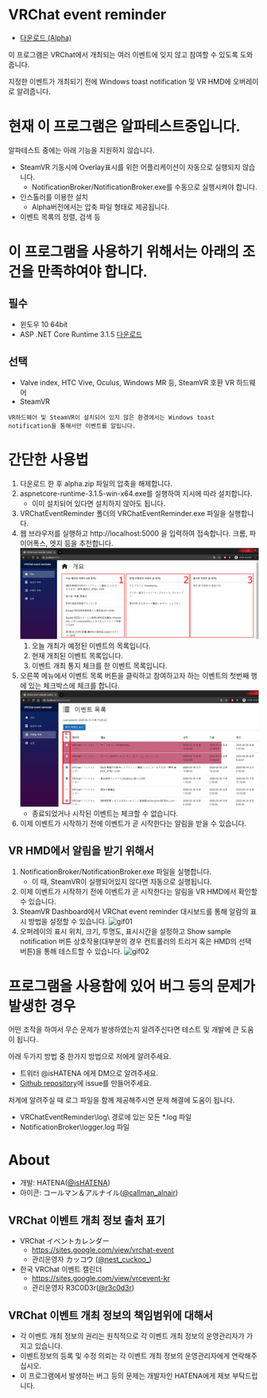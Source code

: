 VRChat event reminder
=====================

- [다운로드 (Alpha)](https://github.com/Kyeong-min/VRChat-event-reminder-client/releases/tag/alpha)

이 프로그램은 VRChat에서 개최되는 여러 이벤트에 잊지 않고 참여할 수 있도록 도와줍니다.

지정한 이벤트가 개최되기 전에 Windows toast notification 및 VR HMD에 오버레이로 알려줍니다.

# 현재 이 프로그램은 알파테스트중입니다.

알파테스트 중에는 아래 기능을 지원하지 않습니다.
- SteamVR 기동시에 Overlay표시를 위한 어플리케이션이 자동으로 실행되지 않습니다.
  - NotificationBroker/NotificationBroker.exe를 수동으로 실행시켜야 합니다.
- 인스톨러를 이용한 설치
  - Alpha버전에서는 압축 파일 형태로 제공됩니다.
- 이벤트 목록의 정렬, 검색 등

# 이 프로그램을 사용하기 위해서는 아래의 조건을 만족햐여야 합니다.

## 필수
- 윈도우 10 64bit
- ASP .NET Core Runtime 3.1.5 [다운로드](https://download.visualstudio.microsoft.com/download/pr/6818f1f7-75de-43e5-9202-2b328ca127f7/039edc4bab29e5af63ed618e59f82fad/aspnetcore-runtime-3.1.5-win-x64.exe)

## 선택
- Valve index, HTC Vive, Oculus, Windows MR 등, SteamVR 호환 VR 하드웨어
- SteamVR

````
VR하드웨어 및 SteamVR이 설치되어 있지 않은 환경에서는 Windows toast notification을 통해서만 이벤트를 알립니다.
````

# 간단한 사용법
1. 다운로드 한 후 alpha.zip 파일의 압축을 해제합니다.
2. aspnetcore-runtime-3.1.5-win-x64.exe를 실행하여 지시에 따라 설치합니다.
   - 이미 설치되어 있다면 설치하지 않아도 됩니다.
3. VRChatEventReminder 폴더의 VRChatEventReminder.exe 파일을 실행합니다.
4. 웹 브라우저를 실행하고 http://localhost:5000 을 입력하여 접속합니다. 크롬, 파이어폭스, 엣지 등을 추천합니다.
![01](image/kr/01.jpg)
    1. 오늘 개최가 예정된 이벤트의 목록입니다.
    2. 현재 개최된 이벤트 목록입니다.
    3. 이벤트 개최 통지 체크를 한 이벤트 목록입니다.
5. 오른쪽 메뉴에서 이벤트 목록 버튼을 클릭하고 참여하고자 하는 이벤트의 첫번째 행에 있는 체크박스에 체크를 합니다.
![02](image/kr/02.JPG)
   - 종료되었거나 시작된 이벤트는 체크할 수 없습니다.
6. 이제 이벤트가 시작하기 전에 이벤트가 곧 시작한다는 알림을 받을 수 있습니다.

## VR HMD에서 알림을 받기 위해서
1. NotificationBroker/NotificationBroker.exe 파일을 실행합니다.
   - 이 때, SteamVR이 실행되어있지 않다면 자동으로 실행됩니다.
2. 이제 이벤트가 시작하기 전에 이벤트가 곧 시작한다는 알림을 VR HMD에서 확인할 수 있습니다.
3. SteamVR Dashboard에서 VRChat event reminder 대시보드를 통해 알람의 표시 방법을 설정할 수 있습니다.
![gif01](image/001.gif)
4. 오퍼레이의 표시 위치, 크기, 투명도, 표시시간을 설정하고 Show sample notification 버튼 상호작용(대부분의 경우 컨트롤러의 트리거 혹은 HMD의 선택 버튼)을 통해 테스트할 수 있습니다.
![gif02](image/002.gif)

# 프로그램을 사용함에 있어 버그 등의 문제가 발생한 경우
어떤 조작을 하여서 무슨 문제가 발생하였는지 알려주신다면 테스트 및 개발에 큰 도움이 됩니다.

아래 두가지 방법 중 한가지 방법으로 저에게 알려주세요.

- 트위터 @isHATENA 에게 DM으로 알려주세요.
- [Github repository](https://github.com/Kyeong-min/VRChat-event-reminder-client/issues)에 issue를 만들어주세요.

저게에 알려주실 때 로그 파일을 함께 제공해주시면 문제 해결에 도움이 됩니다.
- VRChatEventReminder\log\ 경로에 있는 모든 *.log 파일
- NotificationBroker\logger.log 파일

# About
- 개발: HATENA([@isHATENA](https://twitter.com/isHATENA))
- 아이콘: コールマン＆アルナイル([@callman_alnair](https://twitter.com/callman_alnair))
  
## VRChat 이벤트 개최 정보 출처 표기
- VRChat イベントカレンダー
  - https://sites.google.com/view/vrchat-event
  - 관리운영자 カッコウ ([@nest_cuckoo_](https://twitter.com/nest_cuckoo_))
- 한국 VRChat 이벤트 캘린더
  - https://sites.google.com/view/vrcevent-kr
  - 관리운영자 R3C0D3r([@r3c0d3r](https://twitter.com/r3c0d3r))

## VRChat 이벤트 개최 정보의 책임범위에 대해서
- 각 이벤트 개최 정보의 권리는 원칙적으로 각 이벤트 개최 정보의 운영관리자가 가지고 있습니다.
- 이벤트정보의 등록 및 수정 의뢰는 각 이벤트 개최 정보의 운영관리자에게 연락해주십시오.
- 이 프로그램에서 발생하는 버그 등의 문제는 개발자인 HATENA에게 제보 부탁드립니다.
